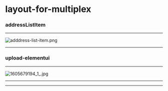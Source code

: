 # layout-for-multiplex

### addressListItem

---

![adddress-list-item.png](https://i.loli.net/2020/10/23/4mgauYHT8J1NsMV.png)

---

### upload-elementui

---

![1605679194_1_.jpg](https://i.loli.net/2020/11/18/wQu9AD6ghm4sky2.png)

---

---
